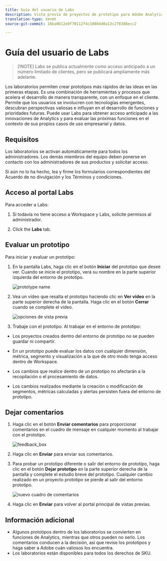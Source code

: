 ```yaml
---
title: Guía del usuario de Labs
description: Vista previa de proyectos de prototipo para Adobe Analytics
translation-type: tm+mt
source-git-commit: 16ba0b12e0f70112f4c10804d0a13c278388ecc2

---
```




# Guía del usuario de Labs

>[!NOTE] Labs se publica actualmente como acceso anticipado a un número limitado de clientes, pero se publicará ampliamente más adelante.

Los laboratorios permiten crear prototipos más rápidos de las ideas en las primeras etapas. Es una combinación de herramientas y procesos que acelera el desarrollo de manera transparente, con un enfoque en el cliente. Permite que los usuarios se involucren con tecnologías emergentes, descubran perspectivas valiosas e influyan en el desarrollo de funciones y prioridades futuras. Puede usar Labs para obtener acceso anticipado a las innovaciones de Analytics y para evaluar las próximas funciones en el contexto de sus propios casos de uso empresarial y datos.

## Requisitos

Los laboratorios se activan automáticamente para todos los administradores. Los demás miembros del equipo deben ponerse en contacto con los administradores de sus productos y solicitar acceso.

Si aún no lo ha hecho, lea y firme los formularios correspondientes del Acuerdo de no divulgación y los Términos y condiciones.

## Acceso al portal Labs

Para acceder a Labs:

1. Si todavía no tiene acceso a Workspace y Labs, solicite permisos al administrador.

1. Click the **Labs** tab.

## Evaluar un prototipo

Para iniciar y evaluar un prototipo:

1. En la pantalla Labs, haga clic en el botón **Iniciar** del prototipo que desee ver. Cuando se inicie el prototipo, verá su nombre en la parte superior izquierda del entorno de prototipo.

   ![prototype name](https://user-images.githubusercontent.com/29133525/58670566-c03b6c00-82fc-11e9-8b29-ee34260c4024.png)

1. Vea un vídeo que resalta el prototipo haciendo clic en **Ver vídeo** en la parte superior derecha de la pantalla. Haga clic en el botón **Cerrar** cuando se complete el vídeo.

   ![opciones de vista previa](https://user-images.githubusercontent.com/29133525/58670261-a2213c00-82fb-11e9-88db-cc839c98fdab.png)

1. Trabaje con el prototipo. Al trabajar en el entorno de prototipo:

* Los proyectos creados dentro del entorno de prototipo no se pueden guardar ni compartir.

* En un prototipo puede evaluar los datos con cualquier dimensión, métrica, segmento y visualización a la que de otro modo tenga acceso dentro de Workspace.

* Los cambios que realice dentro de un prototipo no afectarán a la recopilación o el procesamiento de datos.

* Los cambios realizados mediante la creación o modificación de segmentos, métricas calculadas y alertas persisten fuera del entorno de prototipo.

## Dejar comentarios

1. Haga clic en el botón **Enviar comentarios** para proporcionar comentarios en el cuadro de mensaje en cualquier momento al trabajar con el prototipo.

   ![feedback_box](https://user-images.githubusercontent.com/29133525/58670344-f0363f80-82fb-11e9-8824-ec2b41f7187a.png)

1. Haga clic en **Enviar** para enviar sus comentarios.

1. Para probar un prototipo diferente o salir del entorno de prototipo, haga clic en el botón **Dejar prototipo** en la parte superior derecha de la pantalla y complete el estudio breve del prototipo. Cualquier cambio realizado en un proyecto prototipo se pierde al salir del entorno prototipo.

   ![nuevo cuadro de comentarios](https://git.corp.adobe.com/storage/user/26539/files/d067e300-a95e-11e9-9208-74339dafe75e)

1. Haga clic en **Enviar** para volver al portal principal de vistas previas.

## Información adicional

* Algunos prototipos dentro de los laboratorios se convierten en funciones de Analytics, mientras que otros pueden no serlo. Los comentarios conducen a la decisión, así que revise los prototipos y haga saber a Adobe cuán valiosos los encuentra.
* Los laboratorios están disponibles para todos los derechos de SKU.
